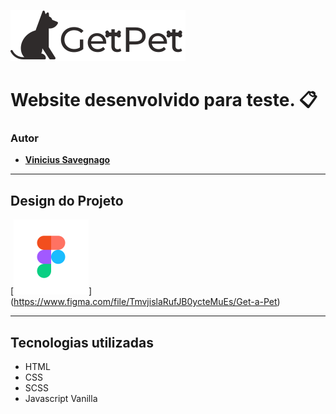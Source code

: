 ![Get a Pet Logo](https://github.com/savegdesigner/GetPet/blob/master/assets/icons/getpet-logo.svg)

# Website desenvolvido para teste. :clipboard:

### Autor 
- [**Vinicius Savegnago**](https://www.instagram.com/vsgdesigner/)

---

## Design do Projeto

[![Figma Logo](https://github.com/savegdesigner/GetPet/blob/master/figma-logo.svg)]
(https://www.figma.com/file/TmvjislaRufJB0ycteMuEs/Get-a-Pet)

---

## Tecnologias utilizadas

- HTML
- CSS
- SCSS
- Javascript Vanilla
